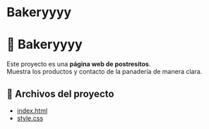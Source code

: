 # Bakeryyyy
# 🥐 Bakeryyyy

Este proyecto es una **página web de postresitos**.  
Muestra los productos y contacto de la panadería de manera clara.

## 📁 Archivos del proyecto
- [index.html](./index.html)
- [style.css](./style.css)
